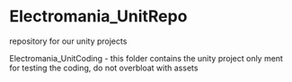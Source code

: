 # Electromania_UnitRepo
repository for our unity projects

Electromania_UnitCoding - this folder contains the unity project only ment for testing the coding, do not overbloat with assets

